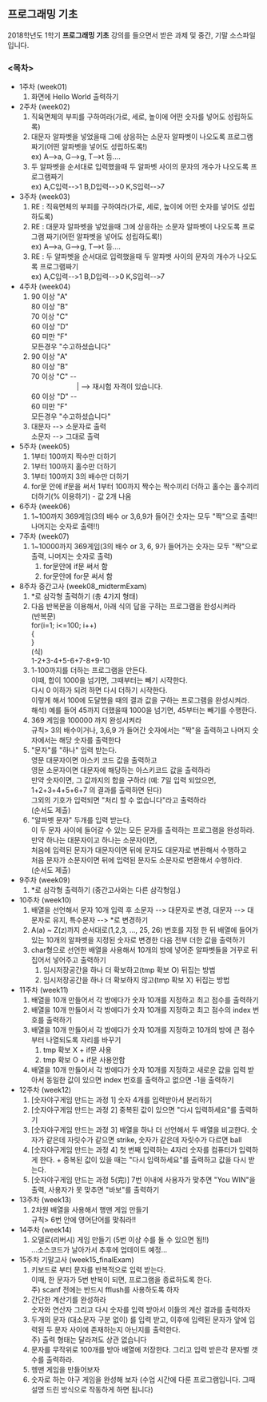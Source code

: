 ## 프로그래밍 기초
2018학년도 1학기 **프로그래밍 기초** 강의를 들으면서 받은 과제 및 중간, 기말 소스파일입니다.
### <목차>
* 1주차 (week01)
  1. 화면에 Hello World 출력하기
* 2주차 (week02)
  1. 직육면체의 부피를 구하여라(가로, 세로, 높이에 어떤 숫자를 넣어도 성립하도록)
  2. 대문자 알파벳을 넣었을때 그에 상응하는 소문자 알파벳이 나오도록 프로그램 짜기(어떤 알파벳을 넣어도 성립하도록!)  
	   ex) A-->a, G-->g, T-->t 등....
  3. 	두 알파벳을 순서대로 입력했을때 두 알파벳 사이의 문자의 개수가 나오도록 프로그램짜기  
	   ex) A,C입력-->1 B,D입력-->0 K,S입력-->7
* 3주차 (week03)
  1. RE : 직육면체의 부피를 구하여라(가로, 세로, 높이에 어떤 숫자를 넣어도 성립하도록)
  2. RE : 대문자 알파벳을 넣었을때 그에 상응하는 소문자 알파벳이 나오도록 프로그램 짜기(어떤 알파벳을 넣어도 성립하도록!)  
	   ex) A-->a, G-->g, T-->t 등....
  3. RE : 두 알파벳을 순서대로 입력했을때 두 알파벳 사이의 문자의 개수가 나오도록 프로그램짜기  
	   ex) A,C입력-->1 B,D입력-->0 K,S입력-->7
* 4주차 (week04)
  1. 90 이상 "A"  
	   80 이상 "B"  
	   70 이상 "C"  
	   60 이상 "D"  
	   60 미만 "F"  
	   모든경우 "수고하셨습니다"
  2. 90 이상 "A"  
     80 이상 "B"  
	   70 이상 "C" --  
     &nbsp;&nbsp;&nbsp;&nbsp;&nbsp;&nbsp;&nbsp;&nbsp;&nbsp;&nbsp;&nbsp;&nbsp;&nbsp;&nbsp;&nbsp;&nbsp;&nbsp;&nbsp;&nbsp;&nbsp;&nbsp;&nbsp;&nbsp;| --> 재시험 자격이 있습니다.  
	   60 이상 "D" --  
	   60 미만 "F"  
	   모든경우 "수고하셨습니다"
  3. 대문자 --> 소문자로 출력  
     소문자 --> 그대로 출력
* 5주차 (week05)
  1. 1부터 100까지 짝수만 더하기
  2. 1부터 100까지 홀수만 더하기
  3. 1부터 100까지 3의 배수만 더하기
  4. for문 안에 if문을 써서 1부터 100까지 짝수는 짝수끼리 더하고 홀수는 홀수끼리 더하기(% 이용하기) - 값 2개 나옴
* 6주차 (week06)
  1. 1~100까지 369게임(3의 배수 or 3,6,9가 들어간 숫자는 모두 "짝"으로 출력!! 나머지는 숫자로 출력!!)
* 7주차 (week07)
  1. 1~10000까지 369게임(3의 배수 or 3, 6, 9가 들어가는 숫자는 모두 "짝"으로 출력, 나머지는 숫자로 출력)  
     1. for문안에 if문 써서 함
     2. for문안에 for문 써서 함
* 8주차 중간고사 (week08_midtermExam)
  1. *로 삼각형 출력하기 (총 4가지 형태)
  2. 다음 반복문을 이용해서, 아래 식의 답을 구하는 프로그램을 완성시켜라  
	   (반복문)  
	   for(i=1; i<=100; i++)  
	   {  
	   }  
	   (식)  
	   1-2+3-4+5-6+7-8+9-10
  3. 1-100까지를 더하는 프로그램을 만든다.  
   	 이때, 합이 1000을 넘기면, 그때부터는 빼기 시작한다.  
  	 다시 0 이하가 되려 하면 다시 더하기 시작한다.  
	   이렇게 해서 100에 도달했을 때의 결과 값을 구하는 프로그램을 완성시켜라.  
	   해석) 예를 들어 45까지 더했을때 1000을 넘기면, 45부터는 빼기를 수행한다.
  4. 369 게임을 100000 까지 완성시켜라  
	   규칙> 3의 배수이거나, 3,6,9 가 들어간 숫자에서는 "짝"을 출력하고 나머지 숫자에서는 해당 숫자를 출력한다
  5. "문자"를 "하나" 입력 받는다.  
	   영문 대문자이면 아스키 코드 값을 출력하고  
	   영문 소문자이면 대문자에 해당하는 아스키코드 값을 출력하라  
	   만약 숫자이면, 그 값까지의 합을 구하라 (예: 7일 입력 되었으면, 1+2+3+4+5+6+7 의 결과를 출력하면 된다)  
	   그외의 기호가 입력되면 "처리 할 수 없습니다"라고 출력하라  
	   (순서도 제출)
  6. "알파벳 문자" 두개를 입력 받는다.  
	   이 두 문자 사이에 들어갈 수 있는 모든 문자를 출력하는 프로그램을 완성하라.  
	   만약 하나는 대문자이고 하나는 소문자이면,  
	   처음에 입력된 문자가 대문자이면 뒤에 문자도 대문자로 변환해서 수행하고  
	   처음 문자가 소문자이면 뒤에 입력된 문자도 소문자로 변환해서 수행하라.  
	   (순서도 제출)
* 9주차 (week09)
  1. *로 삼각형 출력하기 (중간고사와는 다른 삼각형임.)
* 10주차 (week10)
  1. 배열을 선언해서 문자 10개 입력 후 소문자 --> 대문자로 변경, 대문자 --> 대문자로 유지, 특수문자 --> *로 변경하기
  2. A(a) ~ Z(z)까지 순서대로(1,2,3, ..., 25, 26) 번호를 지정 한 뒤 배열에 들어가 있는 10개의 알파벳을 지정된 숫자로 변경한 다음 전부 더한 값을 출력하기
  3. char형으로 선언한 배열을 사용해서 10개의 방에 넣어준 알파벳들을 거꾸로 뒤집어서 넣어주고 출력하기
     1. 임시저장공간을 하나 더 확보하고(tmp 확보 O) 뒤집는 방법
     2. 임시저장공간을 하나 더 확보하지 않고(tmp 확보 X) 뒤집는 방법
* 11주차 (week11)
  1. 배열을 10개 만들어서 각 방에다가 숫자 10개를 지정하고 최고 점수를 출력하기
  2. 배열을 10개 만들어서 각 방에다가 숫자 10개를 지정하고 최고 점수의 index 번호를 출력하기
  3. 배열을 10개 만들어서 각 방에다가 숫자 10개를 지정하고 10개의 방에 큰 점수부터 나열되도록 자리를 바꾸기
     1. tmp 확보 X + if문 사용
     2. tmp 확보 O + if문 사용안함
  4. 배열을 10개 만들어서 각 방에다가 숫자 10개를 지정하고 새로운 값을 입력 받아서 동일한 값이 있으면 index 번호를 출력하고 없으면 -1을 출력하기
* 12주차 (week12)
  1. [숫자야구게임 만드는 과정 1] 숫자 4개를 입력받아서 분리하기
  2. [숫자야구게임 만드는 과정 2] 중복된 값이 있으면 "다시 입력하세요"를 출력하기
  3. [숫자야구게임 만드는 과정 3] 배열을 하나 더 선언해서 두 배열을 비교한다. 숫자가 같은데 자릿수가 같으면 strike, 숫자가 같은데 자릿수가 다르면 ball
  4. [숫자야구게임 만드는 과정 4] 첫 번째 입력하는 4자리 숫자를 컴퓨터가 입력하게 한다. + 중복된 값이 있을 때는 "다시 입력하세요"를 출력하고 값을 다시 받는다.
  5. [숫자야구게임 만드는 과정 5(完)] 7번 이내에 사용자가 맞추면 "You WIN"을 출력, 사용자가 못 맞추면 "바보"를 출력하기
* 13주차 (week13)
  1. 2차원 배열을 사용해서 행맨 게임 만들기  
	   규칙> 6번 안에 영어단어를 맞춰라!!
* 14주차 (week14)
  1. 오델로(리버시) 게임 만들기 (5번 이상 수를 둘 수 있으면 됨!!)  
     ...소스코드가 날아가서 추후에 업데이트 예정...
* 15주차 기말고사 (week15_finalExam)
  1. 키보드로 부터 문자를 반복적으로 입력 받는다.  
	   이때, 한 문자가 5번 반복이 되면, 프로그램을 종료하도록 한다.  
	   주) scanf 전에는 반드시 fflush를 사용하도록 하자
  2. 간단한 계산기를 완성하라  
	   숫자와 연산자 그리고 다시 숫자를 입력 받아서 이들의 계산 결과를 출력하자
  3. 두개의 문자 (대소문자 구분 없이) 를 입력 받고, 이후에 입력된 문자가 앞에 입력된 두 문자 사이에 존재하는지 아닌지를 출력한다.  
     주) 출력 형태는 달라져도 상관 없습니다
  4. 문자를 무작위로 100개를 받아 배열에 저장한다. 그리고 입력 받은각 문자별 갯수를 출력하라.
  5. 헹맨 게임을 만들어보자
  6. 숫자로 하는 야구 게임을 완성해 보자
	   (수업 시간에 다룬 프로그램입니다. 그때 설명 드린 방식으로 작동하게 하면 됩니다)

